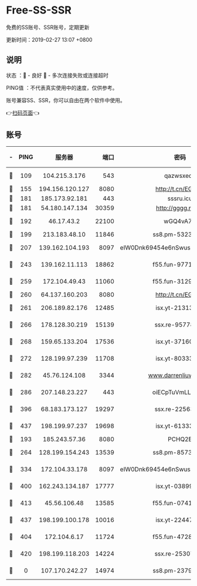 # Free-SS-SSR

免费的SS账号、SSR账号，定期更新

更新时间：2019-02-27 13:07 +0800

## 说明

状态     ：🙂 - 良好 🙁 - 多次连接失败或连接超时

PING值   ：不代表真实使用中的速度，仅供参考。

账号兼容SS、SSR，你可以自由在两个软件中使用。

👉[扫码页面](https://liesauer.github.io/free-ss-ssr.github.io/)👈

## 账号

|-|PING|服务器|端口|密码|加密方式|区域|
|:----:|:----:|:-----:|-----:|:----:|:----:|:----:|
|🙂|109|104.215.3.176|543|qazwsxedc|aes-256-gcm|JP|
|🙂|155|194.156.120.127|8080|http://t.cn/EGJIyrl|rc4-md5|RU|
|🙂|181|185.173.92.181|443|sssru.icu|rc4-md5|RU|
|🙂|181|54.180.147.134|30359|http://gggg.rocks|chacha20|KR|
|🙂|192|46.17.43.2|22100|wGQ4vA7D|aes-256-gcm|RU|
|🙂|199|213.183.48.10|11846|ss8.pm-53239933|rc4-md5|RU|
|🙂|207|139.162.104.193|8097|eIW0Dnk69454e6nSwuspv9DmS201tQ0D|aes-256-cfb|JP|
|🙂|243|139.162.11.113|18862|f55.fun-97715829|aes-256-cfb|SG|
|🙂|259|172.104.49.43|11060|f55.fun-31295272|aes-256-cfb|SG|
|🙂|260|64.137.160.203|8080|http://t.cn/EGJIyrl|rc4-md5|CA|
|🙂|261|206.189.82.176|12485|isx.yt-21313452|aes-256-cfb|SG|
|🙂|266|178.128.30.219|15139|ssx.re-95778492|aes-256-cfb|SG|
|🙂|268|159.65.133.204|17536|isx.yt-37160115|aes-256-cfb|SG|
|🙂|272|128.199.97.239|11708|isx.yt-80333804|aes-256-cfb|SG|
|🙂|282|45.76.124.108|3344|www.darrenliuwei.com|aes-256-cfb|AU|
|🙂|286|207.148.23.227|443|oiECpTuVmLLxk4Ts|aes-256-cfb|US|
|🙂|396|68.183.173.127|19297|ssx.re-22563235|aes-256-cfb|US|
|🙂|437|198.199.97.237|19698|isx.yt-61333820|aes-256-cfb|US|
|🙂|193|185.243.57.36|8080|PCHQ2E|rc4-md5|US|
|🙂|264|128.199.154.243|13539|ss8.pm-85739206|aes-256-cfb|SG|
|🙂|334|172.104.33.178|8097|eIW0Dnk69454e6nSwuspv9DmS201tQ0D|aes-256-cfb|SG|
|🙂|400|162.243.134.187|17777|isx.yt-03899620|aes-256-cfb|US|
|🙂|413|45.56.106.48|13585|f55.fun-07412512|aes-256-cfb|US|
|🙂|437|198.199.100.178|10016|isx.yt-22447811|aes-256-cfb|US|
|🙁|404|172.104.6.17|11724|f55.fun-47281040|aes-256-cfb|US|
|🙁|420|198.199.118.203|14224|ssx.re-25307472|aes-256-cfb|US|
|🙁|0|107.170.242.27|14974|ss8.pm-23796497|aes-256-cfb|US|

